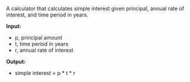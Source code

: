 A calculator that calculates simple interest given principal, annual rate of interest, and time period in years.

**Input:**
  - p, principal amount
  - t, time period in years
  - r, annual rate of interest

**Output:**
  - simple interest = p * t * r
